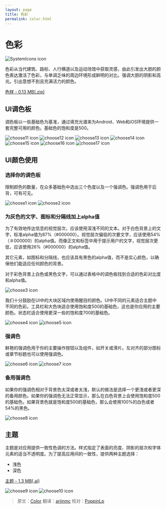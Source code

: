 ```yaml
---
layout: page
title: 色彩
permalink: color.html
---
```


# 色彩

![SystemIcons icon](images/style-color-colorstory-01_large_xhdpi.png)

色彩从当代建筑、路标、人行横道以及运动场馆中获取灵感，由此引发出大胆的颜色表达激活了色彩，与单调乏味的周边环境形成鲜明的对比。强调大胆的阴影和高光。引出意想不到且充满活力的颜色。

[色样 - 0.13 MB(.zip)](http://materialdesign.qiniudn.com/downloads/color_swatches.zip)

## UI调色板

调色板以一些基础色为基准，通过填充光谱来为Android、Web和iOS环境提供一套完整可用的颜色。基础色的饱和度是500。

![choose11 icon](images/style-color-palette-1.png)
![choose12 icon](images/style-color-palette-2.png)
![choose13 icon](images/style-color-palette-3.png)
![choose14 icon](images/style-color-palette-4.png)
![choose15 icon](images/style-color-palette-5.png)
![choose16 icon](images/style-color-palette-6.png)
![choose17 icon](images/style-color-palette-7.png)

## UI颜色使用

### 选择你的调色板

限制颜色的数量，在众多基础色中选出三个色度以及一个强调色。强调色用于后背，可有可无。

![choose1 icon](images/style-color-colorapplication-color_application-01a_large_mdpi.png)
![choose2 icon](images/style-color-colorapplication-color_application-01b_large_mdpi.png)

### 为灰色的文字、图标和分隔线加上alpha值

为了有效地传达信息的视觉层次，应该使用深浅不同的文本。对于白色背景上的文字，标准alpha值为87%（#000000）。视觉层次偏低的次要文字，应该使用54%（＃000000）的alpha值。而像正文和标签中用于提示用户的文字，视觉层次更低，应该使用26%（#000000）的alpha值。

其它元素，如图标和分隔线，也应该具有黑色的alpha值，而不是实心颜色，以确保他们能适应任何颜色的背景。

对于彩色背景上白色或黑色文字，可以通过表格中的调色板找到合适的色彩对比度和alpha值。

![choose3 icon](images/style-color-colorapplication-color_application-01b_large_mdpi.png)

我们十分鼓励在UI中的大块区域内使用醒目的颜色。UI中不同的元素适合主题中不同的色彩。工具栏和大色块适合使用饱和度500的基础色，这也是你应用的主要颜色。状态栏适合使用更深一些的饱和度700的基础色。

![choose4 icon](images/style-color-colorapplication-color_application-03_large_mdpi.png)
![choose5 icon](images/style-color-colorapplication-color_application-04_large_mdpi.png)

### 强调色

鲜艳的强调色用于你的主要操作按钮以及组件，如开关或滑片。左对齐的部分图标或章节标题也可以使用强调色。

![choose6 icon](images/style-color-colorapplication-color_application-05_large_mdpi.png)
![choose7 icon](images/style-color-colorapplication-color_application-08_large_mdpi.png)

### 备用强调色

如果你的强调色相对于背景色太深或者太浅，默认的做法是选择一个更浅或者更深的备用颜色。如果你的强调色无法正常显示，那么在白色背景上会使用饱和度500的基础色。如果背景色就是饱和度500的基础色，那么会使用100%的白色或者54%的黑色。

![choose8 icon](images/style-color-colorapplication-color_application-04_large_mdpi.png)

## 主题

主题是对应用提供一致性色调的方法。样式指定了表面的亮度、阴影的层次和字体元素的适当不透明度。为了提高应用间的一致性，提供两种主题选择：

- 浅色
- 深色

[主题 - 1.3 MB(.ai)](http://materialdesign.qiniudn.com/downloads/stickersheet_uielements.ai)

![choose9 icon](images/Style-Color-Themes-theme-01_large_mdpi.png)
![choose10 icon](images/Style-Color-Themes-theme-02_large_mdpi.png)

> 原文：[Color](http://www.google.com/design/spec/style/color.html)  翻译：[arjinmc](https://github.com/arjinmc)  校对：[PoppinLp](https://github.com/poppinlp)
